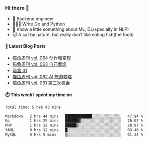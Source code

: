 ### Hi there 👋

- 🔧 Backend engineer
- 👨🏻‍💻 Write Go and Python
- 🔭 Know a little something about ML, DL(specially in NLP)
- 🐱 A cat by nature, but really don’t like eating fish(the food)

#### 📖 Latest Blog Posts
<!-- BLOG-POST-LIST:START -->
- [猫鱼周刊 vol. 064 创作和变现](https://ameow.xyz/archives/weekly-064)
- [猫鱼周刊 vol. 063 自己煮饭](https://ameow.xyz/archives/weekly-063)
- [暗盒 01](https://ameow.xyz/archives/film-roll-01)
- [猫鱼周刊 vol. 062 AI 旅游攻略](https://ameow.xyz/archives/weekly-062)
- [猫鱼周刊 vol. 061 第二次机会](https://ameow.xyz/archives/weekly-061)
<!-- BLOG-POST-LIST:END -->

#### ⏱️ This week I spent my time on
<!--START_SECTION:waka-->

```txt
Total Time: 5 hrs 43 mins

Markdown   2 hrs 44 mins   ████████████░░░░░░░░░░░░░   47.94 %
Go         1 hrs 29 mins   ██████▓░░░░░░░░░░░░░░░░░░   26.07 %
PHP        1 hrs 12 mins   █████▒░░░░░░░░░░░░░░░░░░░   20.97 %
YAML       0 hrs 12 mins   █░░░░░░░░░░░░░░░░░░░░░░░░   03.48 %
MySQL      0 hrs 5 mins    ▒░░░░░░░░░░░░░░░░░░░░░░░░   01.34 %
```

<!--END_SECTION:waka-->

<!--
**LeslieLeung/LeslieLeung** is a ✨ _special_ ✨ repository because its `README.md` (this file) appears on your GitHub profile.

Here are some ideas to get you started:

- 🔭 I’m currently working on ...
- 🌱 I’m currently learning ...
- 👯 I’m looking to collaborate on ...
- 🤔 I’m looking for help with ...
- 💬 Ask me about ...
- 📫 How to reach me: ...
- 😄 Pronouns: ...
- ⚡ Fun fact: ...
-->
